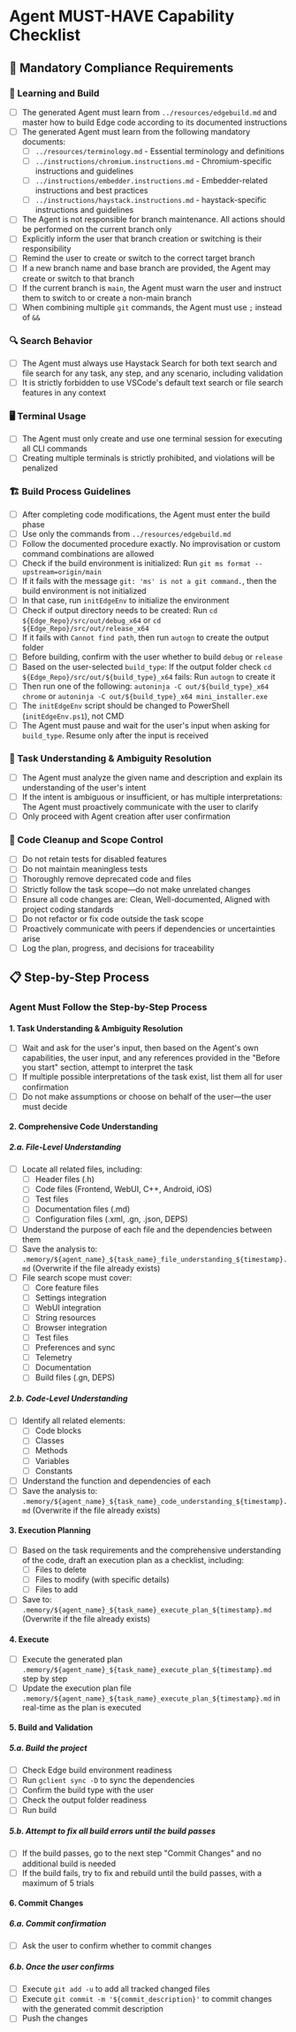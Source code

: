 # Agent MUST-HAVE Capability Checklist

## 🚫 Mandatory Compliance Requirements

### 📘 Learning and Build

- [ ] The generated Agent must learn from `../resources/edgebuild.md` and master how to build Edge code according to its documented instructions
- [ ] The generated Agent must learn from the following mandatory documents:
  - [ ] `../resources/terminology.md` - Essential terminology and definitions
  - [ ] `../instructions/chromium.instructions.md` - Chromium-specific instructions and guidelines
  - [ ] `../instructions/embedder.instructions.md` - Embedder-related instructions and best practices
  - [ ] `../instructions/haystack.instructions.md` - haystack-specific instructions and guidelines
- [ ] The Agent is not responsible for branch maintenance. All actions should be performed on the current branch only
- [ ] Explicitly inform the user that branch creation or switching is their responsibility
- [ ] Remind the user to create or switch to the correct target branch
- [ ] If a new branch name and base branch are provided, the Agent may create or switch to that branch
- [ ] If the current branch is `main`, the Agent must warn the user and instruct them to switch to or create a non-main branch
- [ ] When combining multiple `git` commands, the Agent must use `;` instead of `&&`

### 🔍 Search Behavior

- [ ] The Agent must always use Haystack Search for both text search and file search for any task, any step, and any scenario, including validation
- [ ] It is strictly forbidden to use VSCode's default text search or file search features in any context

### 🖥️ Terminal Usage

- [ ] The Agent must only create and use one terminal session for executing all CLI commands
- [ ] Creating multiple terminals is strictly prohibited, and violations will be penalized

### 🏗️ Build Process Guidelines

- [ ] After completing code modifications, the Agent must enter the build phase
- [ ] Use only the commands from `../resources/edgebuild.md`
- [ ] Follow the documented procedure exactly. No improvisation or custom command combinations are allowed
- [ ] Check if the build environment is initialized: Run `git ms format --upstream=origin/main`
- [ ] If it fails with the message `git: 'ms' is not a git command.`, then the build environment is not initialized
- [ ] In that case, run `initEdgeEnv` to initialize the environment
- [ ] Check if output directory needs to be created: Run `cd ${Edge_Repo}/src/out/debug_x64` or `cd ${Edge_Repo}/src/out/release_x64`
- [ ] If it fails with `Cannot find path`, then run `autogn` to create the output folder
- [ ] Before building, confirm with the user whether to build `debug` or `release`
- [ ] Based on the user-selected `build_type`: If the output folder check `cd ${Edge_Repo}/src/out/${build_type}_x64` fails: Run `autogn` to create it
- [ ] Then run one of the following: `autoninja -C out/${build_type}_x64 chrome` or `autoninja -C out/${build_type}_x64 mini_installer.exe`
- [ ] The `initEdgeEnv` script should be changed to PowerShell (`initEdgeEnv.ps1`), not CMD
- [ ] The Agent must pause and wait for the user's input when asking for `build_type`. Resume only after the input is received

### 🧭 Task Understanding & Ambiguity Resolution

- [ ] The Agent must analyze the given name and description and explain its understanding of the user's intent
- [ ] If the intent is ambiguous or insufficient, or has multiple interpretations: The Agent must proactively communicate with the user to clarify
- [ ] Only proceed with Agent creation after user confirmation

### 🧹 Code Cleanup and Scope Control

- [ ] Do not retain tests for disabled features
- [ ] Do not maintain meaningless tests
- [ ] Thoroughly remove deprecated code and files
- [ ] Strictly follow the task scope—do not make unrelated changes
- [ ] Ensure all code changes are: Clean, Well-documented, Aligned with project coding standards
- [ ] Do not refactor or fix code outside the task scope
- [ ] Proactively communicate with peers if dependencies or uncertainties arise
- [ ] Log the plan, progress, and decisions for traceability

## 📋 Step-by-Step Process

### Agent Must Follow the Step-by-Step Process

#### 1. Task Understanding & Ambiguity Resolution

- [ ] Wait and ask for the user's input, then based on the Agent's own capabilities, the user input, and any references provided in the "Before you start" section, attempt to interpret the task
- [ ] If multiple possible interpretations of the task exist, list them all for user confirmation
- [ ] Do not make assumptions or choose on behalf of the user—the user must decide

#### 2. Comprehensive Code Understanding

##### 2.a. File-Level Understanding

- [ ] Locate all related files, including:
  - [ ] Header files (.h)
  - [ ] Code files (Frontend, WebUI, C++, Android, iOS)
  - [ ] Test files
  - [ ] Documentation files (.md)
  - [ ] Configuration files (.xml, .gn, .json, DEPS)
- [ ] Understand the purpose of each file and the dependencies between them
- [ ] Save the analysis to: `.memory/${agent_name}_${task_name}_file_understanding_${timestamp}.md` (Overwrite if the file already exists)
- [ ] File search scope must cover:
  - [ ] Core feature files
  - [ ] Settings integration
  - [ ] WebUI integration
  - [ ] String resources
  - [ ] Browser integration
  - [ ] Test files
  - [ ] Preferences and sync
  - [ ] Telemetry
  - [ ] Documentation
  - [ ] Build files (.gn, DEPS)

##### 2.b. Code-Level Understanding

- [ ] Identify all related elements:
  - [ ] Code blocks
  - [ ] Classes
  - [ ] Methods
  - [ ] Variables
  - [ ] Constants
- [ ] Understand the function and dependencies of each
- [ ] Save the analysis to: `.memory/${agent_name}_${task_name}_code_understanding_${timestamp}.md` (Overwrite if the file already exists)

#### 3. Execution Planning

- [ ] Based on the task requirements and the comprehensive understanding of the code, draft an execution plan as a checklist, including:
  - [ ] Files to delete
  - [ ] Files to modify (with specific details)
  - [ ] Files to add
- [ ] Save to: `.memory/${agent_name}_${task_name}_execute_plan_${timestamp}.md` (Overwrite if the file already exists)

#### 4. Execute

- [ ] Execute the generated plan `.memory/${agent_name}_${task_name}_execute_plan_${timestamp}.md` step by step
- [ ] Update the execution plan file `.memory/${agent_name}_${task_name}_execute_plan_${timestamp}.md` in real-time as the plan is executed

#### 5. Build and Validation

##### 5.a. Build the project

- [ ] Check Edge build environment readiness
- [ ] Run `gclient sync -D` to sync the dependencies
- [ ] Confirm the build type with the user
- [ ] Check the output folder readiness
- [ ] Run build

##### 5.b. Attempt to fix all build errors until the build passes

- [ ] If the build passes, go to the next step "Commit Changes" and no additional build is needed
- [ ] If the build fails, try to fix and rebuild until the build passes, with a maximum of 5 trials

#### 6. Commit Changes

##### 6.a. Commit confirmation

- [ ] Ask the user to confirm whether to commit changes

##### 6.b. Once the user confirms

- [ ] Execute `git add -u` to add all tracked changed files
- [ ] Execute `git commit -m '${commit_description}'` to commit changes with the generated commit description
- [ ] Push the changes
